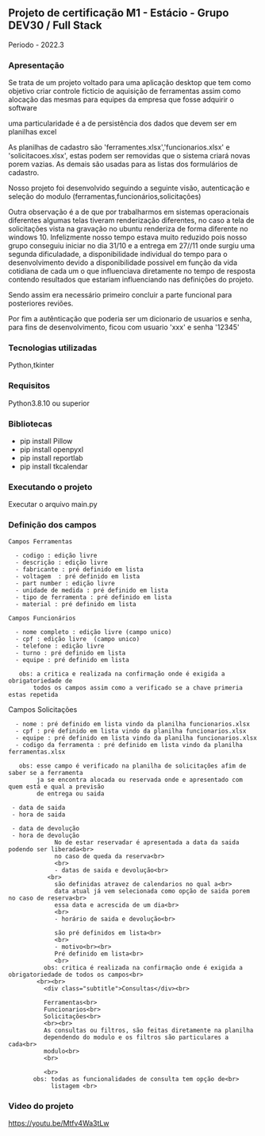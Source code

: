 ## Projeto de certificação M1 - Estácio - Grupo DEV30 / Full Stack
 
 Periodo - 2022.3


### Apresentação 

 Se trata de um projeto voltado para uma aplicação desktop que tem como objetivo criar controle ficticio de aquisição de ferramentas assim como alocação das mesmas para equipes da empresa que fosse adquirir o software 

uma particularidade é a de persistência dos dados que devem ser em planilhas excel

As planilhas de cadastro são 'ferramentes.xlsx','funcionarios.xlsx' e 'solicitacoes.xlsx', estas podem ser removidas que o sistema criará novas porem vazias. As demais são usadas para as listas dos formulários de cadastro.

Nosso projeto foi desenvolvido seguindo a seguinte visão, autenticação e seleção do modulo (ferramentas,funcionários,solicitações) 

Outra observação é a de que por trabalharmos em sistemas operacionais diferentes algumas telas tiveram renderização diferentes, no caso a tela de solicitações vista na gravação no ubuntu renderiza de forma diferente no windows 10. Infelizmente nosso tempo estava muito reduzido pois nosso grupo conseguiu iniciar no dia 31/10 e a entrega em 27//11  onde surgiu uma segunda dificuladade, a disponibilidade individual do tempo para o desenvolvimento devido a disponibilidade possivel em função da vida cotidiana de cada um o que influenciava diretamente no tempo de resposta contendo resultados que estariam influenciando nas definições do projeto.

Sendo assim era necessário primeiro concluir a parte funcional para posteriores reviões.

Por fim a autênticação que poderia ser um dicionario de usuarios e senha, para fins de desenvolvimento, ficou com usuario 'xxx' e senha '12345'

### Tecnologias utilizadas

Python,tkinter
 
### Requisitos 

Python3.8.10 ou superior

### Bibliotecas

* pip install Pillow
* pip install openpyxl
* pip install reportlab
* pip install tkcalendar

### Executando o projeto

Executar o arquivo main.py

### Definição dos campos
   
    Campos Ferramentas
     
      - codigo : edição livre 
      - descrição : edição livre 
      - fabricante : pré definido em lista  
      - voltagem  : pré definido em lista 
      - part number : edição livre 
      - unidade de medida : pré definido em lista 
      - tipo de ferramenta : pré definido em lista 
      - material : pré definido em lista 
         
    Campos Funcionários 

      - nome completo : edição livre (campo unico) 
      - cpf : edição livre  (campo unico)
      - telefone : edição livre 
      - turno : pré definido em lista 
      - equipe : pré definido em lista 
               
       obs: a critica e realizada na confirmação onde é exigida a obrigatoriedade de  
           todos os campos assim como a verificado se a chave primeria estas repetida 
        
   Campos Solicitações
      
      - nome : pré definido em lista vindo da planilha funcionarios.xlsx 
      - cpf : pré definido em lista vindo da planilha funcionarios.xlsx 
      - equipe : pré definido em lista vindo da planilha funcionarios.xlsx
      - codigo da ferramenta : pré definido em lista vindo da planilha ferramentas.xlsx 
                
       obs: esse campo é verificado na planilha de solicitações afim de saber se a ferramenta 
            ja se encontra alocada ou reservada onde e apresentado com quem está e qual a previsão 
            de entrega ou saida
      
     - data de saida
     - hora de saida
     
     - data de devolução
     - hora de devolução
                 No de estar reservadar é apresentada a data da saida podendo ser liberada<br>
                 no caso de queda da reserva<br>
                 <br>
                 - datas de saida e devolução<br> 
               <br>
                 são definidas atravez de calendarios no qual a<br> 
                 data atual já vem selecionada como opção de saida porem no caso de reserva<br> 
                 essa data e acrescida de um dia<br>
                 <br>
                 - horário de saida e devolução<br> 
                
                 são pré definidos em lista<br> 
                 <br>
                 - motivo<br><br> 
                 Pré definido em lista<br> 
                 <br>
              obs: critica é realizada na confirmação onde é exigida a obrigatoriedade de todos os campos<br> 
            <br><br>
              <div class="subtitle">Consultas</div><br>
             
              Ferramentas<br>
              Funcionarios<br>
              Solicitações<br>
              <br><br>
              As consultas ou filtros, são feitas diretamente na planilha   
              dependendo do modulo e os filtros são particulares a cada<br>
              modulo<br>
              <br>
 
              <br>
           obs: todas as funcionalidades de consulta tem opção de<br>
                listagem <br>


### Video do projeto

https://youtu.be/Mtfv4Wa3tLw

